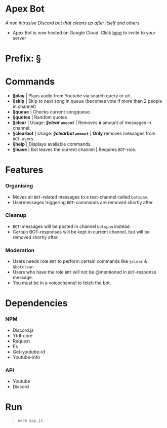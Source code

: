 # Apex Bot
*A non intrusive Discord bot that cleans up after itself and others*
* Apex Bot is now hosted on Google Cloud. Click [here](https://discordapp.com/oauth2/authorize?client_id=550368724851490816&scope=bot&permissions=8) to invite to your server
# Prefix: §

# Commands 
- **§play** | Plays audio from Youtube via search query or url.
- **§skip** | Skip to next song in queue (becomes vote if more than 2 people in channel)
- **§queue** | Checks current songqueue.
- **§quotes** | Random quotes
- **§clear** | Usage: ***§clear `amount`*** | Removes **x** amount of messages in channel.
- **§clearbot** | Usage: ***§clearbot `amount`*** | **Only** removes messages from `BOT`-users.
- **§help** | Displays avaliable commands.
- **§leave** | Bot leaves the current channel | Requires `BOT`-role. 
# Features
<h3>Organising</h3>

* Moves all `BOT`-related messages to a text-channel called `botspam`.
* Usermessages triggering `BOT`-commands are removed shortly after.
<h3>Cleanup</h3>

* `BOT`-messages will be posted in channel `botspam` instead.
* Certain BOT-responses will be kept in current channel, but will be removed shortly after.
<h3>Moderation</h3>

* Users needs role `BOT` to perform certain commands like `§clear` & `§botclear`.
* Users who have the role `BOT` will not be @mentioned in `BOT`-response message.
* You must be in a voicechannel to fetch the bot. 
# Dependencies
<h3>NPM</h3>

* Discord.js
* Ytdl-core
* Request
* Fs
* Get-youtube-id
* Youtube-info
<h3>API</h3>

* Youtube
* Discord
# Run

> `node app.js`
